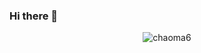 ### Hi there 👋

<p align="center"> <img src="https://github-readme-stats.vercel.app/api?username=chaoma6&show_icons=true&theme=gotham" alt="chaoma6" />

<!--
**chaoma6/chaoma6** is a ✨ _special_ ✨ repository because its `README.md` (this file) appears on your GitHub profile.

Here are some ideas to get you started:

- 🔭 I’m currently working on ...
- 🌱 I’m currently learning ...
- 👯 I’m looking to collaborate on ...
- 🤔 I’m looking for help with ...
- 💬 Ask me about ...
- 📫 How to reach me: ...
- 😄 Pronouns: ...
- ⚡ Fun fact: ...
-->
